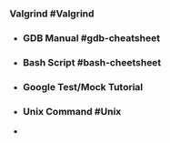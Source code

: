 ### Valgrind #Valgrind
- ### GDB Manual #gdb-cheatsheet
- ### Bash Script #bash-cheetsheet
- ### Google Test/Mock Tutorial
- ### Unix Command #Unix
-
